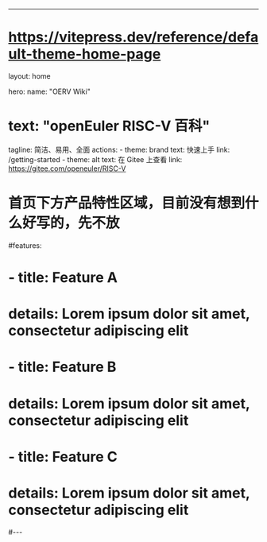 ---
# https://vitepress.dev/reference/default-theme-home-page
layout: home

hero:
  name: "OERV Wiki"
#  text: "openEuler RISC-V 百科"
  tagline: 简洁、易用、全面
  actions:
    - theme: brand
      text: 快速上手
      link: /getting-started
    - theme: alt
      text: 在 Gitee 上查看
      link: https://gitee.com/openeuler/RISC-V

# 首页下方产品特性区域，目前没有想到什么好写的，先不放
#features:
#  - title: Feature A
#    details: Lorem ipsum dolor sit amet, consectetur adipiscing elit
#  - title: Feature B
#    details: Lorem ipsum dolor sit amet, consectetur adipiscing elit
#  - title: Feature C
#    details: Lorem ipsum dolor sit amet, consectetur adipiscing elit
#---

